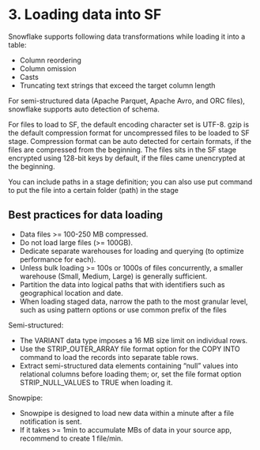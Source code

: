 # 3. Loading data into SF

Snowflake supports following data transformations while loading it into a table:
- Column reordering
- Column omission
- Casts
- Truncating text strings that exceed the target column length

For semi-structured data (Apache Parquet, Apache Avro, and ORC files), snowflake supports auto detection of schema. 

For files to load to SF, the default encoding character set is UTF-8. gzip is the default compression format for uncompressed files to be loaded to SF stage. Compression format can be auto detected for certain formats, if the files are  compressed from the beginning. The files sits in the SF stage encrypted using 128-bit keys by default, if the files came unencrypted at the beginning. 

You can include paths in a stage definition; you can also use put command to put the file into a certain folder (path) in the stage

## Best practices for data loading
- Data files >= 100-250 MB compressed. 
- Do not load large files (>= 100GB).
- Dedicate separate warehouses for loading and querying (to optimize performance for each). 
- Unless bulk loading >= 100s or 1000s of files concurrently, a smaller warehouse (Small, Medium, Large) is generally sufficient.
- Partition the data into logical paths that with identifiers such as geographical location and date.
- When loading staged data, narrow the path to the most granular level, such as using pattern options or use common prefix of the files

Semi-structured:
- The VARIANT data type imposes a 16 MB size limit on individual rows. 
- Use the STRIP_OUTER_ARRAY file format option for the COPY INTO command to load the records into separate table rows. 
- Extract semi-structured data elements containing “null” values into relational columns before loading them; or, set the file format option STRIP_NULL_VALUES to TRUE when loading it.

Snowpipe:
- Snowpipe is designed to load new data within a minute after a file notification is sent. 
- If it takes >= 1min to accumulate MBs of data in your source app, recommend to create 1 file/min.


































